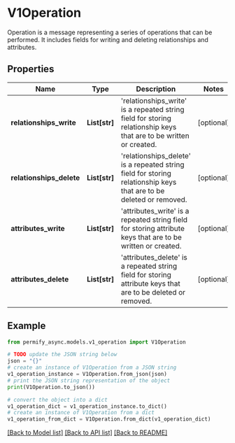 # V1Operation

Operation is a message representing a series of operations that can be performed. It includes fields for writing and deleting relationships and attributes.

## Properties

Name | Type | Description | Notes
------------ | ------------- | ------------- | -------------
**relationships_write** | **List[str]** | &#39;relationships_write&#39; is a repeated string field for storing relationship keys that are to be written or created. | [optional] 
**relationships_delete** | **List[str]** | &#39;relationships_delete&#39; is a repeated string field for storing relationship keys that are to be deleted or removed. | [optional] 
**attributes_write** | **List[str]** | &#39;attributes_write&#39; is a repeated string field for storing attribute keys that are to be written or created. | [optional] 
**attributes_delete** | **List[str]** | &#39;attributes_delete&#39; is a repeated string field for storing attribute keys that are to be deleted or removed. | [optional] 

## Example

```python
from permify_async.models.v1_operation import V1Operation

# TODO update the JSON string below
json = "{}"
# create an instance of V1Operation from a JSON string
v1_operation_instance = V1Operation.from_json(json)
# print the JSON string representation of the object
print(V1Operation.to_json())

# convert the object into a dict
v1_operation_dict = v1_operation_instance.to_dict()
# create an instance of V1Operation from a dict
v1_operation_from_dict = V1Operation.from_dict(v1_operation_dict)
```
[[Back to Model list]](../README.md#documentation-for-models) [[Back to API list]](../README.md#documentation-for-api-endpoints) [[Back to README]](../README.md)


